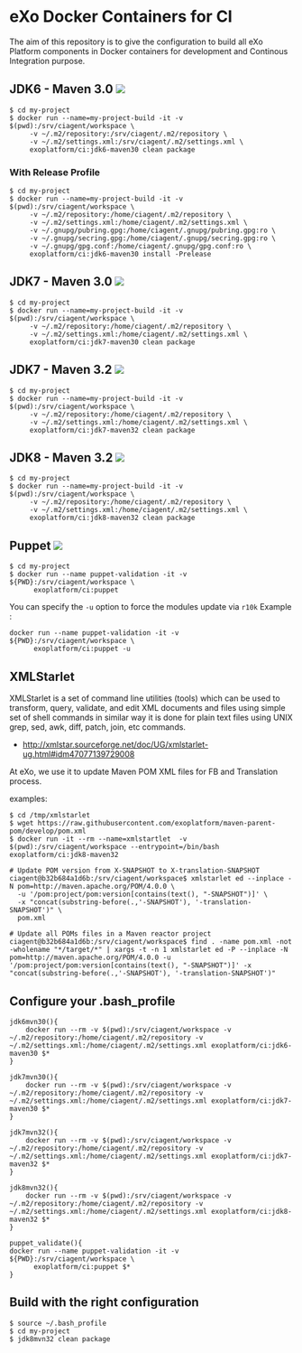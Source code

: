 # eXo Docker Containers for CI

The aim of this repository is to give the configuration to build all eXo Platform components in Docker containers for development and Continous Integration purpose.


## JDK6 - Maven 3.0 [![](https://images.microbadger.com/badges/image/exoplatform/ci:jdk6-maven30.svg)](https://microbadger.com/images/exoplatform/ci:jdk6-maven30 "exoplatform/ci:jdk6-maven30")

```
$ cd my-project
$ docker run --name=my-project-build -it -v $(pwd):/srv/ciagent/workspace \
     -v ~/.m2/repository:/srv/ciagent/.m2/repository \
     -v ~/.m2/settings.xml:/srv/ciagent/.m2/settings.xml \
     exoplatform/ci:jdk6-maven30 clean package
```

### With Release Profile

```
$ cd my-project
$ docker run --name=my-project-build -it -v $(pwd):/srv/ciagent/workspace \
     -v ~/.m2/repository:/home/ciagent/.m2/repository \
     -v ~/.m2/settings.xml:/home/ciagent/.m2/settings.xml \
     -v ~/.gnupg/pubring.gpg:/home/ciagent/.gnupg/pubring.gpg:ro \
     -v ~/.gnupg/secring.gpg:/home/ciagent/.gnupg/secring.gpg:ro \
     -v ~/.gnupg/gpg.conf:/home/ciagent/.gnupg/gpg.conf:ro \
     exoplatform/ci:jdk6-maven30 install -Prelease
```

## JDK7 - Maven 3.0 [![](https://images.microbadger.com/badges/image/exoplatform/ci:jdk7-maven30.svg)](https://microbadger.com/images/exoplatform/ci:jdk7-maven30 "exoplatform/ci:jdk7-maven30")

```
$ cd my-project
$ docker run --name=my-project-build -it -v $(pwd):/srv/ciagent/workspace \
     -v ~/.m2/repository:/home/ciagent/.m2/repository \
     -v ~/.m2/settings.xml:/home/ciagent/.m2/settings.xml \
     exoplatform/ci:jdk7-maven30 clean package
```


## JDK7 - Maven 3.2 [![](https://images.microbadger.com/badges/image/exoplatform/ci:jdk7-maven32.svg)](https://microbadger.com/images/exoplatform/ci:jdk7-maven32 "exoplatform/ci:jdk7-maven32")

```
$ cd my-project
$ docker run --name=my-project-build -it -v $(pwd):/srv/ciagent/workspace \
     -v ~/.m2/repository:/home/ciagent/.m2/repository \
     -v ~/.m2/settings.xml:/home/ciagent/.m2/settings.xml \
     exoplatform/ci:jdk7-maven32 clean package
```


## JDK8 - Maven 3.2 [![](https://images.microbadger.com/badges/image/exoplatform/ci:jdk8-maven32.svg)](https://microbadger.com/images/exoplatform/ci:jdk8-maven32 "exoplatform/ci:jdk8-maven32")

```
$ cd my-project
$ docker run --name=my-project-build -it -v $(pwd):/srv/ciagent/workspace \
     -v ~/.m2/repository:/home/ciagent/.m2/repository \
     -v ~/.m2/settings.xml:/home/ciagent/.m2/settings.xml \
     exoplatform/ci:jdk8-maven32 clean package
```

## Puppet [![](https://images.microbadger.com/badges/image/exoplatform/ci:puppet.svg)](https://microbadger.com/images/exoplatform/ci:puppet "exoplatform/ci:puppet")

```
$ cd my-project
$ docker run --name puppet-validation -it -v ${PWD}:/srv/ciagent/workspace \
      exoplatform/ci:puppet
```

You can specify the ``-u`` option to force the modules update via ``r10k``
Example :
```
docker run --name puppet-validation -it -v ${PWD}:/srv/ciagent/workspace \
      exoplatform/ci:puppet -u
```

## XMLStarlet

XMLStarlet is a set of command line utilities (tools) which can be used to transform, query, validate, and edit XML documents and files using simple set of shell commands in similar way it is done for plain text files using UNIX grep, sed, awk, diff, patch, join, etc commands.
* http://xmlstar.sourceforge.net/doc/UG/xmlstarlet-ug.html#idm47077139729008

At eXo, we use it to update Maven POM XML files for FB and Translation process.

examples:
```
$ cd /tmp/xmlstarlet
$ wget https://raw.githubusercontent.com/exoplatform/maven-parent-pom/develop/pom.xml
$ docker run -it --rm --name=xmlstartlet  -v $(pwd):/srv/ciagent/workspace --entrypoint=/bin/bash  exoplatform/ci:jdk8-maven32

# Update POM version from X-SNAPSHOT to X-translation-SNAPSHOT
ciagent@b32b684a1d6b:/srv/ciagent/workspace$ xmlstarlet ed --inplace -N pom=http://maven.apache.org/POM/4.0.0 \
  -u '/pom:project/pom:version[contains(text(), "-SNAPSHOT")]' \
  -x "concat(substring-before(.,'-SNAPSHOT'), '-translation-SNAPSHOT')" \
  pom.xml

# Update all POMs files in a Maven reactor project
ciagent@b32b684a1d6b:/srv/ciagent/workspace$ find . -name pom.xml -not -wholename "*/target/*" | xargs -t -n 1 xmlstarlet ed -P --inplace -N pom=http://maven.apache.org/POM/4.0.0 -u '/pom:project/pom:version[contains(text(), "-SNAPSHOT")]' -x "concat(substring-before(.,'-SNAPSHOT'), '-translation-SNAPSHOT')"
```

## Configure your .bash_profile

```
jdk6mvn30(){
	docker run --rm -v $(pwd):/srv/ciagent/workspace -v ~/.m2/repository:/home/ciagent/.m2/repository -v ~/.m2/settings.xml:/home/ciagent/.m2/settings.xml exoplatform/ci:jdk6-maven30 $*
}

jdk7mvn30(){
	docker run --rm -v $(pwd):/srv/ciagent/workspace -v ~/.m2/repository:/home/ciagent/.m2/repository -v ~/.m2/settings.xml:/home/ciagent/.m2/settings.xml exoplatform/ci:jdk7-maven30 $*
}

jdk7mvn32(){
	docker run --rm -v $(pwd):/srv/ciagent/workspace -v ~/.m2/repository:/home/ciagent/.m2/repository -v ~/.m2/settings.xml:/home/ciagent/.m2/settings.xml exoplatform/ci:jdk7-maven32 $*
}

jdk8mvn32(){
	docker run --rm -v $(pwd):/srv/ciagent/workspace -v ~/.m2/repository:/home/ciagent/.m2/repository -v ~/.m2/settings.xml:/home/ciagent/.m2/settings.xml exoplatform/ci:jdk8-maven32 $*
}

puppet_validate(){
docker run --name puppet-validation -it -v ${PWD}:/srv/ciagent/workspace \
      exoplatform/ci:puppet $*
}
```

## Build with the right configuration

```
$ source ~/.bash_profile
$ cd my-project
$ jdk8mvn32 clean package
```

